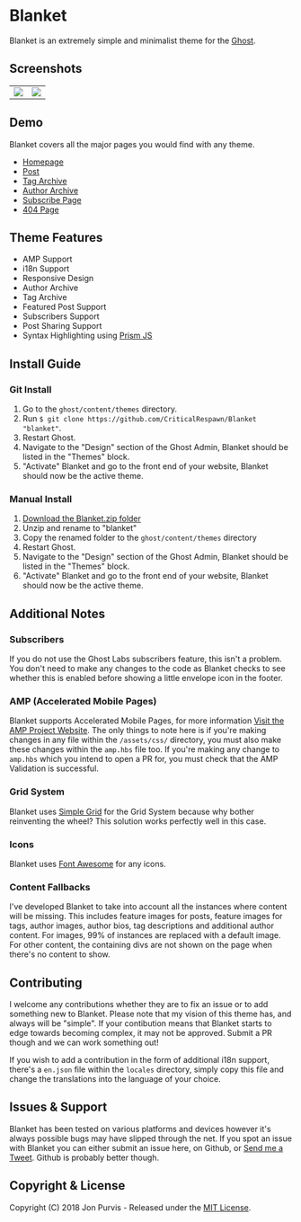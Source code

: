 # Blanket
Blanket is an extremely simple and minimalist theme for the [Ghost](http://github.com/tryghost/ghost/).
## Screenshots
<table>
<tr>
<td valign="top">
<img src="https://blanket.jonathanpurvis.co.uk/assets/desktop.png?v=2" />
</td>
<td valign="top">
<img src="https://blanket.jonathanpurvis.co.uk/assets/mobile.png?v=2" />
</td>
</tr>
</table>

## Demo
Blanket covers all the major pages you would find with any theme.
* [Homepage](https://blanket.jonathanpurvis.co.uk/)
* [Post](https://blanket.jonathanpurvis.co.uk/etiam/)
* [Tag Archive](https://blanket.jonathanpurvis.co.uk/tag/getting-started/)
* [Author Archive](https://blanket.jonathanpurvis.co.uk/author/admin-user/)
* [Subscribe Page](https://blanket.jonathanpurvis.co.uk/subscribe/)
* [404 Page](https://blanket.jonathanpurvis.co.uk/404/)

## Theme Features
* AMP Support
* i18n Support
* Responsive Design
* Author Archive
* Tag Archive
* Featured Post Support
* Subscribers Support
* Post Sharing Support
* Syntax Highlighting using [Prism JS](http://prismjs.com/)

## Install Guide
### Git Install
1. Go to the ```ghost/content/themes``` directory.
2. Run ```$ git clone https://github.com/CriticalRespawn/Blanket "blanket"```.
3. Restart Ghost.
4. Navigate to the "Design" section of the Ghost Admin, Blanket should be listed in the "Themes" block.
5. "Activate" Blanket and go to the front end of your website, Blanket should now be the active theme.

### Manual Install
1. [Download the Blanket.zip folder](https://github.com/CriticalRespawn/Blanket)
2. Unzip and rename to "blanket"
3. Copy the renamed folder to the ```ghost/content/themes``` directory
4. Restart Ghost.
5. Navigate to the "Design" section of the Ghost Admin, Blanket should be listed in the "Themes" block.
6. "Activate" Blanket and go to the front end of your website, Blanket should now be the active theme.

## Additional Notes
### Subscribers
If you do not use the Ghost Labs subscribers feature, this isn't a problem. You don't need to make any changes to the code as Blanket checks to see whether this is enabled before showing a little envelope icon in the footer.

### AMP (Accelerated Mobile Pages)
Blanket supports Accelerated Mobile Pages, for more information [Visit the AMP Project Website](https://www.ampproject.org/). The only things to note here is if you're making changes in any file within the ```/assets/css/``` directory, you must also make these changes within the ```amp.hbs``` file too. If you're making any change to ```amp.hbs``` which you intend to open a PR for, you must check that the AMP Validation is successful.

### Grid System
Blanket uses [Simple Grid](http://thisisdallas.github.io/Simple-Grid/) for the Grid System because why bother reinventing the wheel? This solution works perfectly well in this case.

### Icons
Blanket uses [Font Awesome](https://fontawesome.com/) for any icons.

### Content Fallbacks
I've developed Blanket to take into account all the instances where content will be missing. This includes feature images for posts, feature images for tags, author images, author bios, tag descriptions and additional author content. For images, 99% of instances are replaced with a default image. For other content, the containing divs are not shown on the page when there's no content to show.

## Contributing
I welcome any contributions whether they are to fix an issue or to add something new to Blanket. Please note that my vision of this theme has, and always will be "simple". If your contibution means that Blanket starts to edge towards becoming complex, it may not be approved. Submit a PR though and we can work something out!

If you wish to add a contribution in the form of additional i18n support, there's a ```en.json``` file within the ```locales``` directory, simply copy this file and
change the translations into the language of your choice.

## Issues & Support
Blanket has been tested on various platforms and devices however it's always possible bugs may have slipped through the net. If you spot an issue with Blanket you can either submit an issue here, on Github, or [Send me a Tweet](https://twitter.com/CriticalRespawn). Github is probably better though. 

## Copyright & License
Copyright (C) 2018 Jon Purvis - Released under the [MIT License](https://github.com/CriticalRespawn/Blanket/blob/master/LICENSE).
